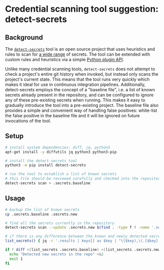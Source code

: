 # Credential scanning tool suggestion: detect-secrets

## Background

The [`detect-secrets`](https://github.com/Yelp/detect-secrets) tool is an open source project that uses heuristics and rules to scan for [a wide range](https://github.com/Yelp/detect-secrets#currently-supported-plugins) of secrets. The tool can be extended with custom rules and heuristics via a simple [Python plugin API](https://github.com/Yelp/detect-secrets/blob/a9dff60/detect_secrets/plugins/base.py#L27-L49).

Unlike many credential scanning tools, `detect-secrets` does not attempt to check a project's entire git history when invoked, but instead only scans the project's current state. This means that the tool runs very quickly which makes it ideal for use in continuous integration pipelines. Additionally, detect-secrets employs the concept of a "baseline file", i.e. a list of known secrets already present in the repository, and can be configured to ignore any of these pre-existing secrets when running. This makes it easy to gradually introduce the tool into a pre-existing project. The baseline file also provides a simple and convenient way of handling false positives: white-list the false positive in the baseline file and it will be ignored on future invocations of the tool.

## Setup

```sh
# install system dependencies: diff, jq, python3
apt-get install -y diffutils jq python3 python3-pip

# install the detect-secrets tool
python3 -m pip install detect-secrets

# run the tool to establish a list of known secrets
# this file should be reviewed carefully and checked into the repository
detect-secrets scan > .secrets.baseline
```

## Usage

```sh
# backup the list of known secrets
cp .secrets.baseline .secrets.new

# find all the secrets currently in the repository
detect-secrets scan --update .secrets.new $(find . -type f ! -name '.secrets.*' ! -path '*/.git*')

# if there is any difference between the known and newly detected secrets, break the build
list_secrets() { jq -r '.results | keys[] as $key | "\($key),\(.[$key] | .[] | .hashed_secret)"' "$1" | sort; }

if ! diff <(list_secrets .secrets.baseline) <(list_secrets .secrets.new) >&2; then
  echo "Detected new secrets in the repo" >&2
  exit 1
fi
```
